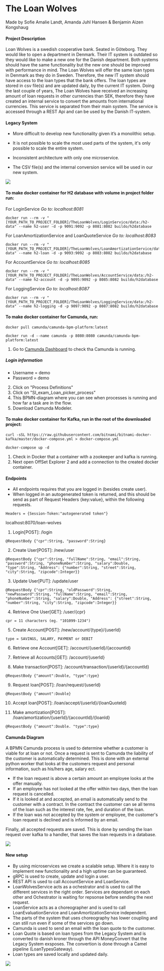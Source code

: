 # The Loan Wolves
Made by Sofie Amalie Landt, Amanda Juhl Hansen & Benjamin Aizen Kongshaug

#### Project Description

Loan Wolves is a swedish cooperative bank. Seated in Göteborg. They would like to open a department in Denmark. Their IT system is outdated so they would like to make a new one for the Danish department. Both systems should have the same functionality but the new one should be improved with performance in mind. The Loan Wolves will offer the same loan types in Denmark as they do in Sweden. Therefore, the new IT system should have access to the loan types that the bank offers. The loan types are stored in csv file(s) and are updated daily, by the current IT system. Doing the last couple of years, The Loan Wolves have received an increasing amount of loan requests in other currencies than SEK, therefore they have created an internal service to convert the amounts from international currencies. This service is separated from their main system. The service is accessed through a REST Api and can be used by the Danish IT-system.

#### Legacy System

* More difficult to develop new functionality given it’s a monolithic setup.
* It is not possible to scale the most used parts of the system, it's only possible to scale the entire system.
* Inconsistent architecture with only one microservice.

* The CSV file(s) and the internal conversion service will be used in our new system.

![](https://github.com/amalielandt/TheLoanWolves/blob/main/diagrams/legacy_setup.PNG)

#### To make docker container for H2 database with volume in project folder run:

For LoginService 
<i>Go to: localhost:8081</i>
```
docker run --rm -v "[YOUR_PATH_TO_PROJECT_FOLDER]/TheLoanWolves/LoginService/data:/h2-data" --name h2-user -d -p 9091:9092 -p 8081:8082 buildo/h2database 
```
For LoanAmortizationService and LoanQuoteService 
<i>Go to: localhost:8083</i>
```
docker run --rm -v "[YOUR_PATH_TO_PROJECT_FOLDER]/TheLoanWolves/LoanAmortizationService/data:/h2-data" --name h2-loan -d -p 9093:9092 -p 8083:8082 buildo/h2database
```
For AccountService 
<i>Go to: localhost:8085</i>
```
docker run --rm -v "[YOUR_PATH_TO_PROJECT_FOLDER]/TheLoanWolves/AccountService/data:/h2-data" --name h2-account -d -p 9095:9092 -p 8085:8082 buildo/h2database 
```
For LoggingService 
<i>Go to: localhost:8087</i>
```
docker run --rm -v "[YOUR_PATH_TO_PROJECT_FOLDER]/TheLoanWolves/LoggingService/data:/h2-data" --name h2-logging -d -p 9097:9092 -p 8087:8082 buildo/h2database
```

#### To make docker container for Camunda, run:
```
docker pull camunda/camunda-bpm-platform:latest
```
```
docker run -d --name camunda -p 8080:8080 camunda/camunda-bpm-platform:latest
```
 
1. Go to [Camunda Dashboard](http://localhost:8080/camunda/app/cockpit/default/#/dashboard) to check tha Camunda is running. 

##### Login information
- Username = demo
- Password = demo

2. Click on "Process Definitions" 
3. Click on "SI_exam_Loan_picker_process"
4. This BPMN-diagram where you can see when processes is running and how far a task are in the flow.
5. Download Camunda Modeler.
 
#### To make docker container for Kafka, run in the root of the downloaded project:
```
curl -sSL https://raw.githubusercontent.com/bitnami/bitnami-docker-kafka/master/docker-compose.yml > docker-compose.yml
```
```
docker-compose up -d
```

1. Check in Docker that a container with a zookeeper and kafka is running. 
2. Next open OffSet Explorer 2 and add a connection to the created docker container.

#### Endpoints

- All endpoints requires that you are logged in (besides create user).
- When logged in an autogenerated token is returned, and this should be send as part of Request Headers {key:value}, within the following requests.

```
Headers = {Session-Token:"autogenerated token"} 
```

localhost:8070/loan-wolves

1. Login[POST]: /login
```
@RequestBody {"cpr":String, "password":String}
```

2. Create User[POST]: /new/user
```
@RequestBody {"cpr":String, "fullName":String, "email":String, "password":String, "phoneNumber":String, "salary":Double, "type":String, "Address": {"number":String, "street":String, "city":String, "zipcode":Integer}} 
```

3. Update User[PUT]: /update/user 
```
@RequestBody {"cpr":String, "oldPassword":String, "newPassword":String, "fullName":String, "email":String, "phoneNumber":String, "salary":Double, "Address": {"street":String, "number":String, "city":String, "zipcode":Integer}} 
```

4. Retrieve One User[GET]: /user/{cpr}
```
cpr = 11 characters (eg. "101099-1234")
```

5. Create Account[POST]: /new/account/{type}/{userId}
```
type = SAVINGS, SALARY, PAYMENT or DEBIT
```

6. Retrieve one Account[GET]: /account/{userId}/{accountId}

7. Retrieve all Accounts[GET]: /account/{userId}

8. Make transaction[POST]: /account/transaction/{userId}/{accountId}
```
@RequestBody {"amount":Double, "type":type} 
```

9. Request loan[POST]: /loan/request/{userId} 
```
@RequestBody {"amount":Double} 
```

10. Accept loan[POST]: /loan/accept/{userId}/{loanQuoteId}

11. Make amortization[POST]: /loan/amortization/{userId}/{accountId}/{loanId}
```
@RequestBody {"amount":Double. "type":type} 
```

#### Camunda Diagram

A BPMN Camunda process is used to determine whether a customer is viable for at loan or not. Once a request is sent to Camunda the liability of the customer is automatically determined. This is done with an external python worker that looks at the customers request and personal information, such as his/hers age, salary ect. 

* If the loan request is above a certain amount an employee looks at the offer manually. 
* If an employee has not looked at the offer within two days, then the loan request is cancelled. 
* If it is looked at and accepted, an email is automatically send to the customer with a contract. In the contract the customer can se all terms of the loan such as the interest rate, fee, and duration of the loan. 
* If the loan was not accepted by the system or employee, the customer's loan request is declined and is informed by an email. 

Finally, all accepted requests are saved. This is done by sending the loan request over kafka to a handler, that saves the loan requests in a database.

![](https://github.com/amalielandt/TheLoanWolves/blob/main/diagrams/camunda_diagram.png)

#### New setup

* By using microservices we create a scalable setup. Where it is easy to implement new functionality and a high uptime can be guaranteed.
* gRPC is used to create, update and login a user.
* REST API is used to call AccountService and LoanService.
* LoanWolvesService acts as a ochestrator and is used to call the different services in the right order. Services are dependant on each other and Ochestrator is waiting for repsonse before sending the next request.
* LoanService acts as a choreographer and is used to call LoanEvaluationService and LoanAmortizationService independent.
* The parts of the system that uses choreography has lower coupling and can still run even if some of the services go down.
* Camunda is used to send an email with the loan quote to the customer. 
* Loan Quote is based on loan types from the Legacy System and is converted to danish kroner through the API MoneyConvert that the Legacy System exsposes. The convertion is done through a Camel pipeline (LoanTypesGateway). 
* Loan types are saved locally and updated daily.

![](https://github.com/amalielandt/TheLoanWolves/blob/main/diagrams/new_setup.PNG)

